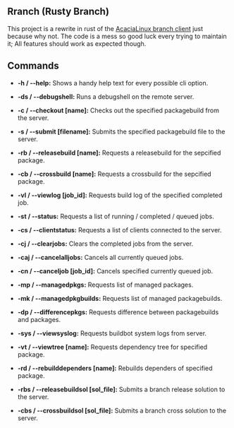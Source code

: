 ## Rranch (Rusty Branch)

This project is a rewrite in rust of the [AcaciaLinux branch client](https://github.com/AcaciaLinux/branch) just because why not. The code is a mess so good luck every trying to maintain it; All features should work as expected though.



## Commands

* **-h / --help:** Shows a handy help text for every possible cli option.

* **-ds / --debugshell:** Runs a debugshell on the remote server.

* **-c / --checkout [name]:** Checks out the specified packagebuild from the server.

* **-s / --submit [filename]:** Submits the specified packagebuild file to the server.

* **-rb / --releasebuild [name]:** Requests a releasebuild for the sepcified package.

* **-cb / --crossbuild [name]:** Requests a crossbuild for the sepcified package.

* **-vl / --viewlog [job_id]:** Requests build log of the specified completed job.

* **-st / --status:** Requests a list of running / completed / queued jobs.

* **-cs / --clientstatus:** Requests a list of clients connected to the server.

* **-cj / --clearjobs:** Clears the completed jobs from the server.

* **-caj / --cancelalljobs:** Cancels all currently queued jobs.

* **-cn / --canceljob [job_id]:** Cancels specified currently queued job.

* **-mp / --managedpkgs:** Requests list of managed packages.

* **-mk / --managedpkgbuilds:** Requests list of managed packagebuilds.

* **-dp / --differencepkgs:** Requests difference between packagebuilds and packages.

* **-sys / --viewsyslog:** Requests buildbot system logs from server.

* **-vt / --viewtree [name]:** Requests dependency tree for specified package.

* **-rd / --rebuilddependers [name]:** Rebuilds dependers of specified package.

* **-rbs / --releasebuildsol [sol_file]:** Submits a branch release solution to the server.

* **-cbs / --crossbuildsol [sol_file]:** Submits a branch cross solution to the server.